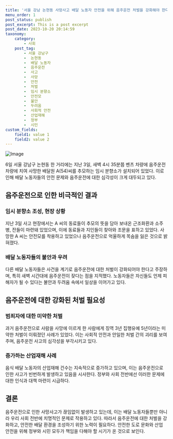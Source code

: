 ```yaml
---
title: '서울 강남 논현동 사망사고 배달 노동자 안전을 위해 음주운전 처벌을 강화해야 한다'
menu_order: 1
post_status: publish
post_excerpt: This is a post excerpt
post_date: 2023-10-20 20:14:59
taxonomy:
    category:
        - 사회
    post_tag:
        - 서울 강남구
        -  논현동
        -  배달 노동자
        -  음주운전
        -  사고
        -  사망
        -  안전
        -  처벌
        -  임시 분향소
        -  안전모
        -  불안
        -  두려움
        -  사회적 안전
        -  산업재해
        -  정부
        -  시민
custom_fields:
    field1: value 1
    field2: value 2
---
```


![Image](https://imgnews.pstatic.net/image/021/2024/02/07/0002620336_001_20240207120753468.jpg?type=w647)


6일 서울 강남구 논현동 한 거리에는 지난 3일, 새벽 4시 35분쯤 벤츠 차량에 음주운전 차량에 치여 사망한 배달원 A(54)씨를 추모하는 임시 분향소가 설치되어 있었다. 이로 인해 배달 노동자들의 안전 문제와 음주운전에 대한 심각성이 크게 대두되고 있다. 

## 음주운전으로 인한 비극적인 결과

### 임시 분향소 조성, 현장 상황
지난 3일 사고 현장에서는 A 씨의 동료들이 추모의 뜻을 담아 보내온 근조화환과 소주병, 잔들이 마련돼 있었으며, 이에 동료들과 지인들이 찾아와 조문을 표하고 있었다. 사망한 A 씨는 안전모를 착용하고 있었으나 음주운전으로 억울하게 목숨을 잃은 것으로 밝혀졌다.

### 배달 노동자들의 불안과 우려
다른 배달 노동자들은 사건을 계기로 음주운전에 대한 처벌이 강화되어야 한다고 주장하며, 특히 새벽 시간대에 음주운전이 잦다는 점을 지적했다. 노동자들은 자신들도 언제 피해자가 될 수 있다는 불안과 두려움 속에서 일상을 이어가고 있다.

## 음주운전에 대한 강화된 처벌 필요성

### 범죄자에 대한 미약한 처벌
과거 음주운전으로 사람을 사망에 이르게 한 사람에게 징역 3년 집행유예 5년이라는 미약한 처벌이 이뤄졌던 사례가 있었다. 이는 사회적 안전과 안일한 처벌 간의 괴리를 보여주며, 음주운전 사고의 심각성을 부각시키고 있다.

### 증가하는 산업재해 사례
음식 배달 노동자의 산업재해 건수는 지속적으로 증가하고 있으며, 이는 음주운전으로 인한 사고가 빈번하게 발생하고 있음을 시사한다. 정부와 사회 전반에선 이러한 문제에 대한 인식과 대책 마련이 시급하다.

## 결론

음주운전으로 인한 사망사고가 끊임없이 발생하고 있는데, 이는 배달 노동자들뿐만 아니라 우리 사회 전반에 치명적인 문제로 작용하고 있다. 따라서 음주운전에 대한 처벌을 강화하고, 안전한 배달 환경을 조성하기 위한 노력이 필요하다. 안전한 도로 문화와 산업 안전을 위해 정부와 시민 모두가 책임을 다해야 할 시기가 온 것으로 보인다.
